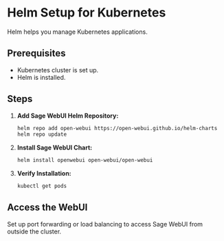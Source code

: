 
# Helm Setup for Kubernetes

Helm helps you manage Kubernetes applications.

## Prerequisites

- Kubernetes cluster is set up.
- Helm is installed.

## Steps

1. **Add Sage WebUI Helm Repository:**

   ```bash
   helm repo add open-webui https://open-webui.github.io/helm-charts
   helm repo update
   ```

2. **Install Sage WebUI Chart:**

   ```bash
   helm install openwebui open-webui/open-webui
   ```

3. **Verify Installation:**

   ```bash
   kubectl get pods
   ```

## Access the WebUI

Set up port forwarding or load balancing to access Sage WebUI from outside the cluster.
